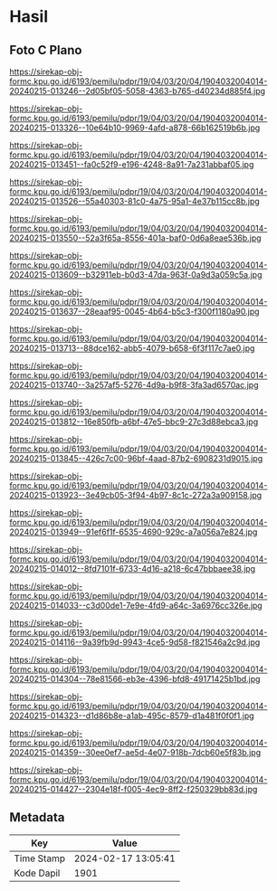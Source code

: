 # Hasil

## Foto C Plano

https://sirekap-obj-formc.kpu.go.id/6193/pemilu/pdpr/19/04/03/20/04/1904032004014-20240215-013246--2d05bf05-5058-4363-b765-d40234d885f4.jpg

https://sirekap-obj-formc.kpu.go.id/6193/pemilu/pdpr/19/04/03/20/04/1904032004014-20240215-013326--10e64b10-9969-4afd-a878-66b162519b6b.jpg

https://sirekap-obj-formc.kpu.go.id/6193/pemilu/pdpr/19/04/03/20/04/1904032004014-20240215-013451--fa0c52f9-e196-4248-8a91-7a231abbaf05.jpg

https://sirekap-obj-formc.kpu.go.id/6193/pemilu/pdpr/19/04/03/20/04/1904032004014-20240215-013526--55a40303-81c0-4a75-95a1-4e37b115cc8b.jpg

https://sirekap-obj-formc.kpu.go.id/6193/pemilu/pdpr/19/04/03/20/04/1904032004014-20240215-013550--52a3f65a-8556-401a-baf0-0d6a8eae536b.jpg

https://sirekap-obj-formc.kpu.go.id/6193/pemilu/pdpr/19/04/03/20/04/1904032004014-20240215-013609--b32911eb-b0d3-47da-963f-0a9d3a059c5a.jpg

https://sirekap-obj-formc.kpu.go.id/6193/pemilu/pdpr/19/04/03/20/04/1904032004014-20240215-013637--28eaaf95-0045-4b64-b5c3-f300f1180a90.jpg

https://sirekap-obj-formc.kpu.go.id/6193/pemilu/pdpr/19/04/03/20/04/1904032004014-20240215-013713--88dce162-abb5-4079-b658-6f3f117c7ae0.jpg

https://sirekap-obj-formc.kpu.go.id/6193/pemilu/pdpr/19/04/03/20/04/1904032004014-20240215-013740--3a257af5-5276-4d9a-b9f8-3fa3ad6570ac.jpg

https://sirekap-obj-formc.kpu.go.id/6193/pemilu/pdpr/19/04/03/20/04/1904032004014-20240215-013812--16e850fb-a6bf-47e5-bbc9-27c3d88ebca3.jpg

https://sirekap-obj-formc.kpu.go.id/6193/pemilu/pdpr/19/04/03/20/04/1904032004014-20240215-013845--426c7c00-96bf-4aad-87b2-6908231d9015.jpg

https://sirekap-obj-formc.kpu.go.id/6193/pemilu/pdpr/19/04/03/20/04/1904032004014-20240215-013923--3e49cb05-3f94-4b97-8c1c-272a3a909158.jpg

https://sirekap-obj-formc.kpu.go.id/6193/pemilu/pdpr/19/04/03/20/04/1904032004014-20240215-013949--91ef6f1f-6535-4690-929c-a7a056a7e824.jpg

https://sirekap-obj-formc.kpu.go.id/6193/pemilu/pdpr/19/04/03/20/04/1904032004014-20240215-014012--8fd7101f-6733-4d16-a218-6c47bbbaee38.jpg

https://sirekap-obj-formc.kpu.go.id/6193/pemilu/pdpr/19/04/03/20/04/1904032004014-20240215-014033--c3d00de1-7e9e-4fd9-a64c-3a6976cc326e.jpg

https://sirekap-obj-formc.kpu.go.id/6193/pemilu/pdpr/19/04/03/20/04/1904032004014-20240215-014116--9a39fb9d-9943-4ce5-9d58-f821546a2c9d.jpg

https://sirekap-obj-formc.kpu.go.id/6193/pemilu/pdpr/19/04/03/20/04/1904032004014-20240215-014304--78e81566-eb3e-4396-bfd8-49171425b1bd.jpg

https://sirekap-obj-formc.kpu.go.id/6193/pemilu/pdpr/19/04/03/20/04/1904032004014-20240215-014323--d1d86b8e-a1ab-495c-8579-d1a481f0f0f1.jpg

https://sirekap-obj-formc.kpu.go.id/6193/pemilu/pdpr/19/04/03/20/04/1904032004014-20240215-014359--30ee0ef7-ae5d-4e07-918b-7dcb60e5f83b.jpg

https://sirekap-obj-formc.kpu.go.id/6193/pemilu/pdpr/19/04/03/20/04/1904032004014-20240215-014427--2304e18f-f005-4ec9-8ff2-f250329bb83d.jpg


## Metadata

| Key        | Value               |
| ---------- | ------------------- |
| Time Stamp | 2024-02-17 13:05:41 |
| Kode Dapil | 1901                |




